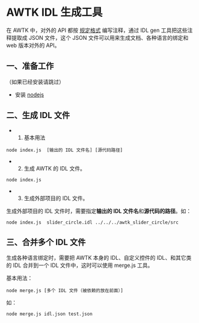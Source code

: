 # AWTK IDL 生成工具

在 AWTK 中，对外的 API 都按 [规定格式](https://github.com/zlgopen/awtk/blob/master/docs/api_doc.md) 编写注释，通过 IDL gen 工具把这些注释提取成 JSON 文件，这个 JSON 文件可以用来生成文档、各种语言的绑定和 web 版本对外的 API。

## 一、准备工作

（如果已经安装请跳过）

* 安装 [nodejs](https://nodejs.org/zh-cn/)

## 二、生成 IDL 文件

* 1. 基本用法

```
node index.js  [输出的 IDL 文件名] [源代码路径]
```

* 2. 生成 AWTK 的 IDL 文件。

```
node index.js
```

* 3. 生成外部项目的 IDL 文件。

生成外部项目的 IDL 文件时，需要指定**输出的 IDL 文件名**和**源代码的路径**。如：

```
node index.js  slider_circle.idl ../../../awtk_slider_circle/src
```

## 三、合并多个 IDL 文件

生成各种语言绑定时，需要把 AWTK 本身的 IDL、自定义控件的 IDL、和其它类的 IDL 合并到一个 IDL 文件中，这时可以使用 merge.js 工具。

基本用法：

```
node merge.js [多个 IDL 文件（被依赖的放在前面）]
```

如：

```
node merge.js idl.json test.json
```
